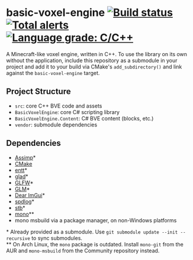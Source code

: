 # basic-voxel-engine [![Build status](https://img.shields.io/github/workflow/status/yodasoda1219/basic-voxel-engine/build)](https://github.com/yodasoda1219/basic-voxel-engine/actions/workflows/build.yml) [![Total alerts](https://img.shields.io/lgtm/alerts/g/yodasoda1219/basic-voxel-engine)](https://lgtm.com/projects/g/yodasoda1219/basic-voxel-engine/alerts/) [![Language grade: C/C++](https://img.shields.io/lgtm/grade/cpp/g/yodasoda1219/basic-voxel-engine)](https://lgtm.com/projects/g/yodasoda1219/basic-voxel-engine/context:cpp)

A Minecraft-like voxel engine, written in C++. To use the library on its own without the application, include this repository as a submodule in your project and add it to your build via CMake's `add_subdirectory()` and link against the `basic-voxel-engine` target.

## Project Structure

- `src`: core C++ BVE code and assets
- `BasicVoxelEngine`: core C# scripting library
- `BasicVoxelEngine.Content`: C# BVE content (blocks, etc.)
- `vendor`: submodule dependencies

## Dependencies

- [Assimp](https://github.com/assimp/assimp/tree/v5.0.1)\*
- [CMake](https://cmake.org)
- [entt](https://github.com/skypjack/entt/tree/v3.8.1)\*
- [glad](https://github.com/Dav1dde/glad)\*
- [GLFW](https://github.com/glfw/glfw/tree/3.3.4)\*
- [GLM](https://github.com/g-truc/glm/tree/0.9.9.8)\*
- [Dear ImGui](https://github.com/ocornut/imgui/tree/docking)\*
- [spdlog](https://github.com/gabime/spdlog/tree/v1.9.1)\*
- [stb](https://github.com/nothings/stb)\*
- [mono](https://www.mono-project.com/download/stable)\*\*
- mono msbuild via a package manager, on non-Windows platforms

\* Already provided as a submodule. Use `git submodule update --init --recursive` to sync submodules.  
\*\* On Arch Linux, the `mono` package is outdated. Install `mono-git` from the AUR and `mono-msbuild` from the Community repository instead.